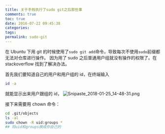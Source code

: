 ```yaml
---
title: 关于手贱执行了sudo git之后那些事
comments: true
toc: true
date: 2016-07-22 09:45:38
categories:
tags:
permalink: sudo-git
---
```


在 Ubuntu 下用 git 的时候使用了`sudo git add`命令，导致每次不使用`sudo`前缀都无法对仓库进行操作。
因为用了 sudo 之后普通用户组就没有操作的权限了。在 stackoverflow 找到了解决办法。
<!-- ![](http://7xt1wl.com1.z0.glb.clouddn.com/16-7-22/89852161.jpg) -->

 <!-- more -->

首先我们要知道自己的用户和用户组的 id，在终端输入

```bash
id -a
```

就能显示出来用户跟组的 id，
![Snipaste_2018-01-25_14-48-31.png](https://i.loli.net/2018/01/25/5a697dd25ebc3.png)

接下来需要用 chown 命令：

```bash
cd .git/objects
ls -al
sudo chown -R uid:groups *
## 将uid和groups换成你自己的
```
